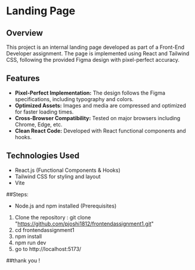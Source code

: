 #  Landing Page

## Overview
This project is an internal landing page developed as part of a Front-End Developer assignment. The page is implemented using React and Tailwind CSS, following the provided Figma design with pixel-perfect accuracy.

## Features
- **Pixel-Perfect Implementation:** The design  follows the Figma specifications, including  typography and colors.
- **Optimized Assets:** Images and media are compressed and optimized for faster loading times.
- **Cross-Browser Compatibility:** Tested on major browsers including Chrome, Edge, etc.
- **Clean React Code:** Developed with React functional components and hooks.

## Technologies Used
- React.js (Functional Components & Hooks)
- Tailwind CSS for styling and layout
- Vite

##Steps:
  - Node.js and npm installed (Prerequisites)
  1. Clone the repository  : git clone "https://github.com/pjoshi1812/frontendassignment1.git"
  2. cd frontendassignment1
  3. npm install
  4. npm run dev
  5. go to http://localhost:5173/

  ##thank you !


